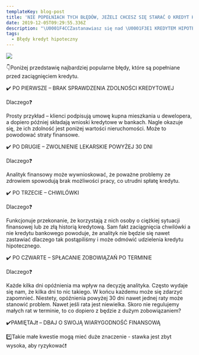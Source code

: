```yaml
---
templateKey: blog-post
title: 'NIE POPEŁNIACH TYCH BŁĘDÓW, JEŻELI CHCESZ SIĘ STARAĆ O KREDYT HIPOTECZNY!'
date: 2019-12-05T09:29:55.336Z
description: "\U0001F4CCZastanawiasz się nad \U0001F3E1 KREDYTEM HIPOTECZNYM❓Wszędzie znajdujesz informacje, co zrobić przed podpisaniem takiego wniosku. A może warto zastanowić się CZEGO NIE ROBIĆ❓"
tags:
  - Błędy kredyt hipoteczny
---
```

![](/img/74369945_2421895748128519_8892289792738328576_n.png)

👇Poniżej przedstawię najbardziej popularne błędy, które są popełniane przed zaciągnięciem kredytu.



✔️ PO PIERWSZE – BRAK SPRAWDZENIA ZDOLNOŚCI KREDYTOWEJ

Dlaczego❓

Prosty przykład – klienci podpisują umowę kupna mieszkania u dewelopera, a dopiero później składają wnioski kredytowe w bankach. Nagle okazuje się, że ich zdolność jest poniżej wartości nieruchomości. Może to powodować straty finansowe.



✔️ PO DRUGIE – ZWOLNIENIE LEKARSKIE POWYŻEJ 30 DNI

Dlaczego❓

Analityk finansowy może wywnioskować, że poważne problemy ze zdrowiem spowodują brak możliwości pracy, co utrudni spłatę kredytu.



✔️ PO TRZECIE – CHWILÓWKI

Dlaczego❓

Funkcjonuje przekonanie, że korzystają z nich osoby o ciężkiej sytuacji finansowej lub ze złą historią kredytową. Sam fakt zaciągnięcia chwilówki a nie kredytu bankowego powoduje, że analityk nie będzie się nawet zastawiać dlaczego tak postąpiliśmy i może odmówić udzielenia kredytu hipotecznego.



✔️ PO CZWARTE – SPŁACANIE ZOBOWIĄZAŃ PO TERMINIE

Dlaczego❓

Każde kilka dni opóźnienia ma wpływ na decyzję analityka. Często wydaje się nam, że kilka dni to nic takiego. W końcu każdemu może się zdarzyć zapomnieć. Niestety, opóźnienia powyżej 30 dni nawet jednej raty może stanowić problem. Nawet jeśli rata jest niewielka. Skoro nie regulujemy małych rat w terminie, to co dopiero z będzie z dużym zobowiązaniem?



✔️PAMIĘTAJ❗️ – DBAJ O SWOJĄ WIARYGODNOŚĆ FINANSOWĄ

\*️⃣Takie małe kwestie mogą mieć duże znaczenie - stawka jest zbyt wysoka, aby ryzykować❗️

